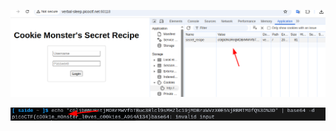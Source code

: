 ![1746245352431](image/README/1746245352431.png)


![1746245506869](image/README/1746245506869.png)
